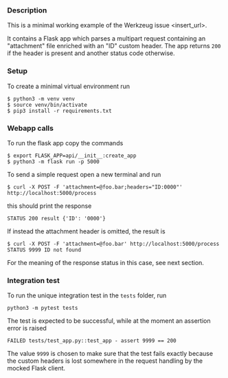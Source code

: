 ### Description
This is a minimal working example of the Werkzeug issue <insert_url>.

It contains a Flask app which parses a multipart request containing an "attachment" file enriched with an "ID"
custom header. The app returns `200` if the header is present and another status code otherwise.

### Setup
To create a minimal virtual environment run
```shell
$ python3 -m venv venv
$ source venv/bin/activate
$ pip3 install -r requirements.txt
```

### Webapp calls
To run the flask app copy the commands
```shell
$ export FLASK_APP=api/__init__:create_app
$ python3 -m flask run -p 5000
```
To send a simple request open a new terminal and run
```shell
$ curl -X POST -F 'attachment=@foo.bar;headers="ID:0000"' http://localhost:5000/process
```
this should print the response
```shell
STATUS 200 result {'ID': '0000'}
```
If instead the attachment header is omitted, the result is
```shell
$ curl -X POST -F 'attachment=@foo.bar' http://localhost:5000/process
STATUS 9999 ID not found
```
For the meaning of the response status in this case, see next section.

### Integration test
To run the unique integration test in the `tests` folder, run
```shell
python3 -m pytest tests
```
The test is expected to be successful, while at the moment an assertion error is raised
```shell
FAILED tests/test_app.py::test_app - assert 9999 == 200
```
The value `9999` is chosen to make sure that the test fails exactly
because the custom headers is lost somewhere in the request handling by
the mocked Flask client.


